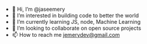 - 👋 Hi, I’m @jaseemery
- 👀 I’m interested in building code to better the world
- 🌱 I’m currently learning JS, node, Machine Learning
- 💞️ I’m looking to collaborate on open source projects
- 📫 How to reach me jemerydev@gmail.com

